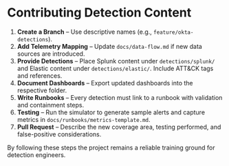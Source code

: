 # Contributing Detection Content

1. **Create a Branch** – Use descriptive names (e.g., `feature/okta-detections`).
2. **Add Telemetry Mapping** – Update `docs/data-flow.md` if new data sources are introduced.
3. **Provide Detections** – Place Splunk content under `detections/splunk/` and Elastic content under `detections/elastic/`. Include ATT&CK tags and references.
4. **Document Dashboards** – Export updated dashboards into the respective folder.
5. **Write Runbooks** – Every detection must link to a runbook with validation and containment steps.
6. **Testing** – Run the simulator to generate sample alerts and capture metrics in `docs/runbooks/metrics-template.md`.
7. **Pull Request** – Describe the new coverage area, testing performed, and false-positive considerations.

By following these steps the project remains a reliable training ground for detection engineers.
